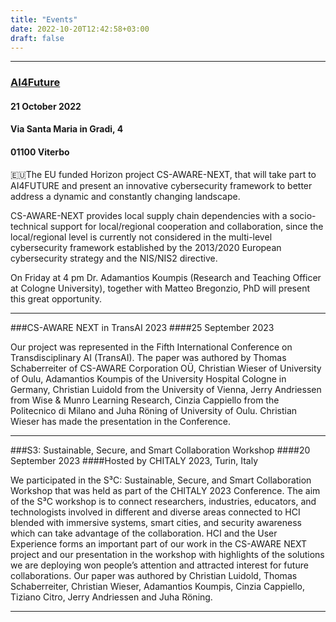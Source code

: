 ```yaml
---
title: "Events"
date: 2022-10-20T12:42:58+03:00
draft: false
---
```


***
### [AI4Future](https://datrixgroup.com/ai4future/)

#### 21 October 2022

#### Via Santa Maria in Gradi, 4

#### 01100 Viterbo 

🇪🇺The EU funded Horizon project CS-AWARE-NEXT, that will take part to AI4FUTURE and present an innovative cybersecurity framework to better address a dynamic and constantly changing landscape. 

CS-AWARE-NEXT provides local supply chain dependencies with a socio-technical support for local/regional cooperation and collaboration, since the local/regional level is currently not considered in the multi-level cybersecurity framework established by the 2013/2020 European cybersecurity strategy and the NIS/NIS2 directive. 

On Friday at 4 pm Dr. Adamantios Koumpis (Research and Teaching Officer at Cologne University), together with Matteo Bregonzio, PhD will present this great opportunity.
 
***  

###CS-AWARE NEXT in TransAI 2023
####25 September 2023

Our project was represented in the Fifth International Conference on Transdisciplinary AI (TransAI).
The paper was authored by Thomas Schaberreiter of CS-AWARE Corporation OÜ, Christian Wieser of University of Oulu, Adamantios Koumpis of the University Hospital Cologne in Germany, Christian Luidold from the University of Vienna, Jerry Andriessen from Wise & Munro Learning Research, Cinzia Cappiello from the Politecnico di Milano and Juha Röning of University of Oulu.
Christian Wieser has made the presentation in the Conference.

***


###S3: Sustainable, Secure, and Smart Collaboration Workshop
####20 September 2023
####Hosted by CHITALY 2023, Turin, Italy

We participated in the S³C: Sustainable, Secure, and Smart Collaboration Workshop that was held as part of the CHITALY 2023 Conference.
The aim of the S³C workshop is to connect researchers, industries, educators, and technologists involved in different and diverse areas connected to HCI blended with immersive systems, smart cities, and security awareness which can take advantage of the collaboration. HCI and the User Experience forms an important part of our work in the CS-AWARE NEXT project and our presentation in the workshop with highlights of the solutions we are deploying won people’s attention and attracted interest for future collaborations.
Our paper was authored by Christian Luidold, Thomas Schaberreiter, Christian Wieser, Adamantios Koumpis, Cinzia Cappiello, Tiziano Citro, Jerry Andriessen and Juha Röning.

***
